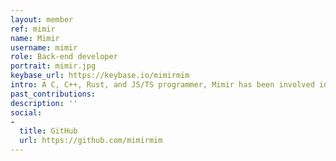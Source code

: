 ```yaml
---
layout: member
ref: mimir
name: Mimir
username: mimir
role: Back-end developer
portrait: mimir.jpg
keybase_url: https://keybase.io/mimirmim
intro: A C, C++, Rust, and JS/TS programmer, Mimir has been involved in Bitcoin since the early days, and has helped found, fund, or develop several large-scale projects since. He has primarily been involved in blockchain core protocols, ensuring they make for a sound and secure network. Mimir is very selective about projects he works with, choosing to dedicate his time to those he sees as interesting and ambitious. When such a project appears he immerses himself in it, contributing his veteran expertise and learning all he can.
past_contributions: 
description: ''
social:
- 
  title: GitHub
  url: https://github.com/mimirmim
---
```


